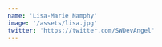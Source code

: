 ```yaml
---
name: 'Lisa-Marie Namphy'
image: '/assets/lisa.jpg'
twitter: 'https://twitter.com/SWDevAngel'
---
```

